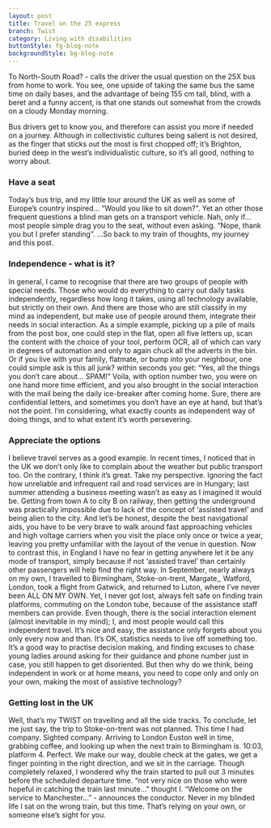 ```yaml
---
layout: post
title: Travel on the 25 express
branch: Twist
category: Living with disabilities
buttonStyle: fg-blog-note
backgroundStyle: bg-blog-note
---
```


To North-South Road? - calls the driver the usual question on the 25X bus from home to work. You see, one upside of taking the same bus the same time on daily bases, and the advantage of being 155 cm tall, blind, with a beret and a funny accent, is that one stands out somewhat from the crowds on a cloudy Monday morning. 
<!-- excerpt-end -->
Bus drivers get to know you, and therefore can assist you more if needed on a journey. Although in collectivistic cultures being salient is not desired, as the finger that sticks out the most is first chopped off; it’s Brighton, buried deep in the west’s individualistic culture, so it’s all good, nothing to worry about.

### Have a seat

Today’s bus trip, and my little tour around the UK as well as some of Europe’s country inspired… “Would you like to sit down?”. Yet an other those frequent questions a blind man gets on a transport vehicle. Nah, only if… most people simple drag you to the seat, without even asking. “Nope, thank you but I prefer standing”. …So back to my train of thoughts, my journey and this post.

### Independence - what is it?

In general, I came to recognise that there are two groups of people with special needs. Those who would do everything to carry out daily tasks independently, regardless how long it takes, using all technology available, but strictly on their own. And there are those who are still classify in my mind as independent, but make use of people around them, integrate their needs in social interaction. As a simple example, picking up a pile of mails from the post box, one could step in the flat, open all five letters up, scan the content with the choice of your tool, perform OCR, all of which can vary in degrees of automation and only to again chuck all the adverts in the bin. Or if you live with your family, flatmate, or bump into your neighbour, one could simple ask is this all junk? within seconds you get: “Yes, all the things you don’t care about… SPAM!” Voila, with option number two, you were on one hand more time efficient, and you also brought in the social interaction with the mail being the daily ice-breaker after coming home. Sure, there are confidential letters, and sometimes you don’t have an eye at hand, but that’s not the point. I’m considering, what exactly counts as independent way of doing things, and to what extent it’s worth persevering.

### Appreciate the options

I believe travel serves as a good example. In recent times, I noticed that in the UK we don’t only like to complain about the weather but public transport too. On the contrary, I think  it’s great. Take my perspective. Ignoring the fact how unreliable and infrequent rail and road services are in Hungary; last summer attending a business meeting wasn’t as easy as I imagined it would be. Getting from town A to city B on railway, then getting the underground was practically impossible due to lack of the concept of ‘assisted travel’ and being alien to the city. And let’s be honest, despite the best navigational aids, you have to be very brave to walk around fast approaching vehicles and high voltage carriers when you visit the place only once or twice a year, leaving you pretty unfamiliar with the layout  of the venue in question. 
Now to contrast this, in England I have no fear in getting anywhere let it be any mode of transport, simply because if not ‘assisted travel’ than certainly other passengers will help find the right way. In September, nearly always on my own, I travelled to Birmingham, Stoke-on-trent, Margate,, Watford, London, took a flight from Gatwick, and returned to Luton, where I’ve never been ALL ON MY OWN. Yet, I never got lost, always felt safe on finding train platforms, commuting on the London tube, because of the assistance staff members can provide. Even though, there is the social interaction element (almost inevitable in my mind); I, and most people would call this independent travel. It’s nice and easy, the assistance only forgets about you only every now and than. It’s OK, statistics needs to live off something too. It’s a good way to practise decision making, and finding excuses to chase young ladies around asking for their guidance and phone number just in case, you still happen to get disoriented. But then why do we think, being independent in work or at home means, you need to cope only and only on your own, making the most of assistive technology?

### Getting lost in the UK

Well, that’s my TWIST on travelling and all the side tracks. To conclude, let me just say, the trip to Stoke-on-trent was not planned. This time I had company. Sighted company. Arriving to London Euston well in time, grabbing coffee, and looking up when the next train to Birmingham is. 10:03, platform 4. Perfect. We make our way, double check at the gates, we get a finger pointing in the right direction, and we sit in the carriage. Though completely relaxed, I wondered why the train started to pull out 3 minutes before the scheduled departure time. “not very nice on those who were hopeful in catching the train last minute…” thought I. “Welcome on the service to Manchester…” - announces the conductor. Never in my blinded life I sat on the wrong train, but this time. That’s relying on your own, or someone else’s sight for you.
